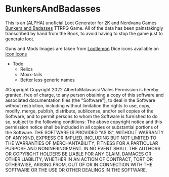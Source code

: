 # BunkersAndBadasses

This is an (ALPHA) unoficial Loot Generator for 2K and Nerdvana Games <a href="https://nerdvanagames.myshopify.com/">Bunkers and Badasses</a> TTRPG Game. 
All of the data has been painstakingly transcribed by hand from the Book, to avoid having to stop the game just to generate loot.

Guns and Mods Images are taken from [Lootlemon](https://lootlemon.com)
Dice icons available on [Icon Icons](https://icon-icons.com/)

* Todo
  * Relics
  * Moxx-tails
  * Better less generic names
  
  
#Copyright
Copyright 2022 AlbertoMalavassi Viales
Permission is hereby granted, free of charge, to any person obtaining a copy of this software and associated documentation files (the "Software"), to deal in the Software without restriction, including without limitation the rights to use, copy, modify, merge, publish, distribute, sublicense, and/or sell copies of the Software, and to permit persons to whom the Software is furnished to do so, subject to the following conditions:
The above copyright notice and this permission notice shall be included in all copies or substantial portions of the Software.
THE SOFTWARE IS PROVIDED "AS IS", WITHOUT WARRANTY OF ANY KIND, EXPRESS OR IMPLIED, INCLUDING BUT NOT LIMITED TO THE WARRANTIES OF MERCHANTABILITY, FITNESS FOR A PARTICULAR PURPOSE AND NONINFRINGEMENT. IN NO EVENT SHALL THE AUTHORS OR COPYRIGHT HOLDERS BE LIABLE FOR ANY CLAIM, DAMAGES OR OTHER LIABILITY, WHETHER IN AN ACTION OF CONTRACT, TORT OR OTHERWISE, ARISING FROM, OUT OF OR IN CONNECTION WITH THE SOFTWARE OR THE USE OR OTHER DEALINGS IN THE SOFTWARE.
